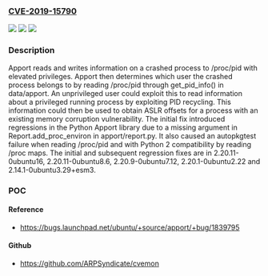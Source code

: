 ### [CVE-2019-15790](https://cve.mitre.org/cgi-bin/cvename.cgi?name=CVE-2019-15790)
![](https://img.shields.io/static/v1?label=Product&message=Apport&color=blue)
![](https://img.shields.io/static/v1?label=Version&message=2.14.1%3C%202.14.1-0ubuntu3.29%2Besm3%20&color=brighgreen)
![](https://img.shields.io/static/v1?label=Vulnerability&message=CWE-250%20Execution%20with%20Unnecessary%20Privileges&color=brighgreen)

### Description

Apport reads and writes information on a crashed process to /proc/pid with elevated privileges. Apport then determines which user the crashed process belongs to by reading /proc/pid through get_pid_info() in data/apport. An unprivileged user could exploit this to read information about a privileged running process by exploiting PID recycling. This information could then be used to obtain ASLR offsets for a process with an existing memory corruption vulnerability. The initial fix introduced regressions in the Python Apport library due to a missing argument in Report.add_proc_environ in apport/report.py. It also caused an autopkgtest failure when reading /proc/pid and with Python 2 compatibility by reading /proc maps. The initial and subsequent regression fixes are in 2.20.11-0ubuntu16, 2.20.11-0ubuntu8.6, 2.20.9-0ubuntu7.12, 2.20.1-0ubuntu2.22 and 2.14.1-0ubuntu3.29+esm3.

### POC

#### Reference
- https://bugs.launchpad.net/ubuntu/+source/apport/+bug/1839795

#### Github
- https://github.com/ARPSyndicate/cvemon

